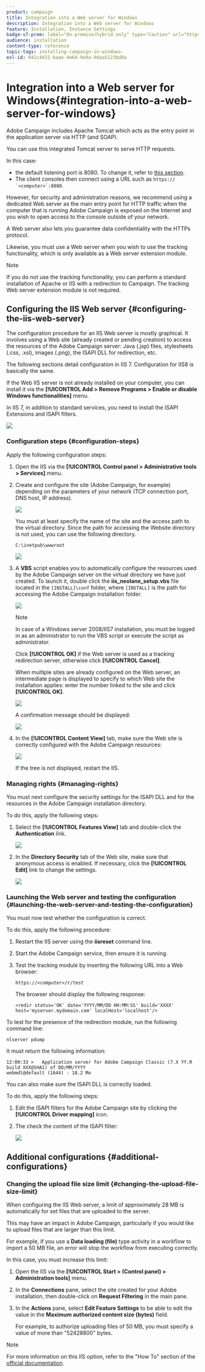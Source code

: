 ```yaml
---
product: campaign
title: Integration into a Web server for Windows
description: Integration into a Web server for Windows
feature: Installation, Instance Settings
badge-v7-prem: label="On-premise/hybrid only" type="Caution" url="https://experienceleague.adobe.com/docs/campaign-classic/using/installing-campaign-classic/architecture-and-hosting-models/hosting-models-lp/hosting-models.html" tooltip="Applies to on-premise and hybrid deployments only"
audience: installation
content-type: reference
topic-tags: installing-campaign-in-windows-
exl-id: 041c4431-baae-4e64-9e9a-0daa5123bd8a
---
```

# Integration into a Web server for Windows{#integration-into-a-web-server-for-windows}



Adobe Campaign includes Apache Tomcat which acts as the entry point in the application server via HTTP (and SOAP).

You can use this integrated Tomcat server to serve HTTP requests.

In this case:

* the default listening port is 8080. To change it, refer to [this section](../../installation/using/configure-tomcat.md).
* The client consoles then connect using a URL such as ```https:// `<computer>`:8080```.

However, for security and administration reasons, we recommend using a dedicated Web server as the main entry point for HTTP traffic when the computer that is running Adobe Campaign is exposed on the Internet and you wish to open access to the console outside of your network.

A Web server also lets you guarantee data confidentiality with the HTTPs protocol.

Likewise, you must use a Web server when you wish to use the tracking functionality, which is only available as a Web server extension module.

>[!NOTE]
>
>If you do not use the tracking functionality, you can perform a standard installation of Apache or IIS with a redirection to Campaign. The tracking Web server extension module is not required.

## Configuring the IIS Web server {#configuring-the-iis-web-server}

The configuration procedure for an IIS Web server is mostly graphical. It involves using a Web site (already created or pending creation) to access the resources of the Adobe Campaign server: Java (.jsp) files, stylesheets (.css, .xsl), images (.png), the ISAPI DLL for redirection, etc.

The following sections detail configuration in IIS 7. Configuration for IIS8 is basically the same.

If the Web IIS server is not already installed on your computer, you can install it via the **[!UICONTROL Add > Remove Programs > Enable or disable Windows functionalities]** menu.

In IIS 7, in addition to standard services, you need to install the ISAPI Extensions and ISAPI filters. 

![](assets/s_ncs_install_iis7_isapi.png)

### Configuration steps {#configuration-steps}

Apply the following configuration steps:

1. Open the IIS via the **[!UICONTROL Control panel > Administrative tools > Services]** menu.
1. Create and configure the site (Adobe Campaign, for example) depending on the parameters of your network (TCP connection port, DNS host, IP address). 

   ![](assets/s_ncs_install_iis7_add_site.png)

   You must at least specify the name of the site and the access path to the virtual directory. Since the path for accessing the Website directory is not used, you can use the following directory.

   ```
   C:\inetpub\wwwroot
   ```

   ![](assets/s_ncs_install_iis7_parameters_step1.png)

1. A **VBS** script enables you to automatically configure the resources used by the Adobe Campaign server on the virtual directory we have just created. To launch it, double click the **iis_neolane_setup.vbs** file located in the `[INSTALL]\conf` folder, where `[INSTALL]` is the path for accessing the Adobe Campaign installation folder.

   ![](assets/s_ncs_install_iis7_parameters_step2.png)

   >[!NOTE]
   >
   >In case of a Windows server 2008/IIS7 installation, you must be logged in as an administrator to run the VBS script or execute the script as administrator.

   Click **[!UICONTROL OK]** if the Web server is used as a tracking redirection server, otherwise click **[!UICONTROL Cancel]**.

   When multiple sites are already configured on the Web server, an intermediate page is displayed to specify to which Web site the installation applies: enter the number linked to the site and click **[!UICONTROL OK]**.

   ![](assets/s_ncs_install_iis7_parameters_step3.png)

   A confirmation message should be displayed: 

   ![](assets/s_ncs_install_iis7_parameters_step7.png)

1. In the **[!UICONTROL Content View]** tab, make sure the Web site is correctly configured with the Adobe Campaign resources:

   ![](assets/s_ncs_install_iis7_parameters_step6.png)

   If the tree is not displayed, restart the IIS.

### Managing rights {#managing-rights}

You must next configure the security settings for the ISAPI DLL and for the resources in the Adobe Campaign installation directory.

To do this, apply the following steps:

1. Select the **[!UICONTROL Features View]** tab and double-click the **Authentication** link.

   ![](assets/s_ncs_install_iis7_parameters_step8.png)

1. In the **Directory Security** tab of the Web site, make sure that anonymous access is enabled. If necessary, click the **[!UICONTROL Edit]** link to change the settings.

   ![](assets/s_ncs_install_iis7_parameters_step9.png)

### Launching the Web server and testing the configuration {#launching-the-web-server-and-testing-the-configuration}

You must now test whether the configuration is correct.

To do this, apply the following procedure:

1. Restart the IIS server using the **iisreset** command line.

1. Start the Adobe Campaign service, then ensure it is running.

1. Test the tracking module by inserting the following URL into a Web browser:

   ```
   https://<computer>/r/test
   ```

   The browser should display the following response:

   ```
   <redir status='OK' date='YYYY/MM/DD HH:MM:SS' build='XXXX' host='myserver.mydomain.com' localHost='localhost'/>
   ```

To test for the presence of the redirection module, run the following command line:

```
nlserver pdump
```

It must return the following information:

```
12:00:33 >   Application server for Adobe Campaign Classic (7.X YY.R build XXX@SHA1) of DD/MM/YYYY
webmdl@default (1644) - 18.2 Mo
```

You can also make sure the ISAPI DLL is correctly loaded.

To do this, apply the following steps:

1. Edit the ISAPI filters for the Adobe Campaign site by clicking the **[!UICONTROL Driver mapping]** icon.
1. The check the content of the ISAPI filter:

   ![](assets/s_ncs_install_iis7_parameters_step11.png)

## Additional configurations {#additional-configurations}

### Changing the upload file size limit {#changing-the-upload-file-size-limit}

When configuring the IIS Web server, a limit of approximately 28 MB is automatically for set files that are uploaded to the server.

This may have an impact in Adobe Campaign, particularly if you would like to upload files that are larger than this limit.

For example, if you use a **Data loading (file)** type activity in a workflow to import a 50 MB file, an error will stop the workflow from executing correctly.

In this case, you must increase this limit:

1. Open the IIS via the **[!UICONTROL Start > (Control panel) > Administration tools]** menu.
1. In the **Connections** pane, select the site created for your Adobe installation, then double-click on **Request Filtering** in the main pane.
1. In the **Actions** pane, select **Edit Feature Settings** to be able to edit the value in the **Maximum authorized content size (bytes)** field.

   For example, to authorize uploading files of 50 MB, you must specify a value of more than "52428800" bytes.

>[!NOTE]
>
>For more information on this IIS option, refer to the "How To" section of the [official documentation](https://www.iis.net/configreference/system.webserver/security/requestfiltering/requestlimits).

